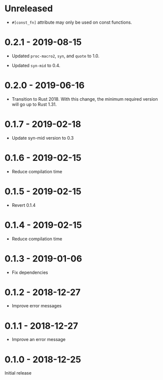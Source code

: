 # Unreleased

* `#[const_fn]` attribute may only be used on const functions.

# 0.2.1 - 2019-08-15

* Updated `proc-macro2`, `syn`, and `quote` to 1.0.

* Updated `syn-mid` to 0.4.

# 0.2.0 - 2019-06-16

* Transition to Rust 2018. With this change, the minimum required version will go up to Rust 1.31.

# 0.1.7 - 2019-02-18

* Update syn-mid version to 0.3

# 0.1.6 - 2019-02-15

* Reduce compilation time

# 0.1.5 - 2019-02-15

* Revert 0.1.4

# 0.1.4 - 2019-02-15

* Reduce compilation time

# 0.1.3 - 2019-01-06

* Fix dependencies

# 0.1.2 - 2018-12-27

* Improve error messages

# 0.1.1 - 2018-12-27

* Improve an error message

# 0.1.0 - 2018-12-25

Initial release
